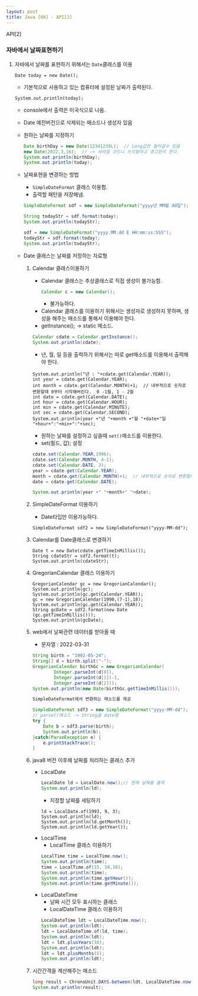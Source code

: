 ```yaml
---
layout: post
title: Java [08] - API[2]
---
```


API[2]


### 자바에서 날짜표현하기

1. 자바에서 날짜를 표현하기 위해서는 `Date`클래스를 이용
    ```
    Date today = new Date();
    ```
    - 기본적으로 사용하고 있는 컴퓨터에 설정된 날짜가 출력된다.
    ```
    System.out.println(today); 
    ```
    - console에서 출력은 미국식으로 나옴. 
    - Date 예전버전으로 삭제되는 매소드나 생성자 있음
	- 원하는 날짜를 지정하기 
	    ```java
		Date birthDay = new Date(12341239L);  // Long값만 들어갈수 있음
		new Date(2022,3,16);  // -> 사라질 코드니 쓰지말라고 경고문이 뜬다.
		System.out.println(birthDay);
		System.out.println(today);
		```
    - 날짜표현을 변경하는 방법
        - `SimpleDateFormat` 클래스 이용함.
        - 출력할 패턴을 저장해냄.
        ```java
		SimpleDateFormat sdf = new SimpleDateFormat("yyyy년 MM월 dd일");
        
		String todayStr = sdf.format(today);
		System.out.println(todayStr);
        
		sdf = new SimpleDateFormat("yyyy.MM.dd E HH:mm:ss:SSS");
		todayStr = sdf.format(today);
		System.out.println(todayStr);
		```
		
    - Date 클래스는 날짜를 저장하는 자료형
		1. Calendar 클래스이용하기
            - Calendar 클래스는 추상클래스로 직접 생성이 불가능함.
                ```java
                Calendar c = new Calendar();
                ```
                - 불가능하다.
            - Calendar 클래스를 이용하기 위해서는 생성자로 생성하지 못하며, 생성을 해주는 매소드를 통해서 이용해야 한다.
            -  getInstance();  -> static 메소드.
            ```java
            Calendar cdate = Calendar.getInstance();
            System.out.println(cdate);
            ```
            - 년, 월, 일 등을 출력하기 위해서는 따로 get매소드를 이용해서 출력해야 한다.
            ```
            System.out.println("년 : "+cdate.get(Calendar.YEAR));
            int year = cdate.get(Calendar.YEAR);
            int month = cdate.get(Calendar.MONTH)+1;  // 내부적으로 숫자로 변환할때 0부터 시작해버린다.  0 -1월, 1 - 2월 
            int date = cdate.get(Calendar.DATE);
            int hour = cdate.get(Calendar.HOUR);
            int min = cdate.get(Calendar.MINUTE);
            int sec = cdate.get(Calendar.SECOND);
            System.out.println(year +"년 "+month +"월 "+date+"일 "+hour+":"+min+":"+sec);
		    ```
		
            - 원하는 날짜를 설정하고 싶을때 `set()`매소드를 이용한다.
            - set(필드, 값);  설정
            ```java
            cdate.set(Calendar.YEAR,1996);
            cdate.set(Calendar.MONTH, 4-1);
            cdate.set(Calendar.DATE, 3);
            year = cdate.get(Calendar.YEAR);
            month = cdate.get(Calendar.MONTH)+1;  // 내부적으로 숫자로 변환할때 0부터 시작해버린다.  0 -1월, 1 - 2월 
            date = cdate.get(Calendar.DATE);

            System.out.println(year +" "+month+" "+date);
		    ```
        2. SimpleDateFormat 이용하기
            - Date타입만 이용가능하다.
            ```
		    SimpleDateFormat sdf2 = new SimpleDateFormat("yyyy-MM-dd");
            ```
		3. Calendar를 Date클래스로 변경하기 
            ```
            Date t = new Date(cdate.getTimeInMillis());
            String cdateStr = sdf2.format(t);
            System.out.println(cdateStr);
            ```
		
		4. GregorianCalendar 클래스 이용하기
            ```
            GregorianCalendar gc = new GregorianCalendar();
            System.out.println(gc);
            System.out.println(gc.get(Calendar.YEAR));
            gc = new GregorianCalendar(1990,(7-1),18);
            System.out.println(gc.get(Calendar.YEAR));
            String gcDate = sdf2.format(new Date (gc.getTimeInMillis()));
            System.out.println(gcDate);
            ```
		
		5. web에서 날짜관련 데이터를 받아올 때 
		    - 문자열 : 2022-03-31 
		    ```java
            String birth = "1992-05-24";
            String[] d = birth.split("-");
            GregorianCalendar birthGc = new GregorianCalendar(
                    Integer.parseInt(d[0]), 
                    Integer.parseInt(d[1])-1, 
                    Integer.parseInt(d[2]));
            System.out.println(new Date(birthGc.getTimeInMillis()));
            
            SimpleDateFormat에서 변환하는 매소드를 제공
            
            SimpleDateFormat sdf3 = new SimpleDateFormat("yyyy-MM-dd");
            // parse()매소드 -> String을 date형
            try {
                Date b = sdf3.parse(birth);
                System.out.println(b);
            }catch(ParseException e) {
                e.printStackTrace();
            }
            ```
		6. java8 버전 이후헤 날짜를 처리하는 클래스 추가
            - LocalDate
                ```java
                LocalDate ld = LocalDate.now();// 현재 날짜를 출력  
                System.out.println(ld);
                ```
                - 지정할 날짜를 세팅하기
                ```
                ld = LocalDate.of(1993, 9, 3);
                System.out.println(ld);
                System.out.println(ld.getMonth());
                System.out.println(ld.getYear());
                ```
            - LocalTime
                - LocalTime 클래스 이용하기
                ```java
                LocalTime time = LocalTime.now();
		        System.out.println(time);
                time = LocalTime.of(15, 50,10);
                System.out.println(time);
                System.out.println(time.getHour());
                System.out.println(time.getMinute());
                ```
            - LocalDateTime
                - 날짜 시간 모두 표시하는 클래스
                - LocalDateTime 클래스 이용하기
                ```java
                LocalDateTime ldt = LocalDateTime.now();
                System.out.println(ldt);
                ldt = LocalDateTime.of(ld, time);
                System.out.println(ldt);
                ldt = ldt.plusYears(10);
                System.out.println(ldt);
                ldt = ldt.plusMonths(5);
                System.out.println(ldt);
                ```
		
		
        7. 시간간격을 계산해주는 매소드
            ```java
            long result = ChronoUnit.DAYS.between(ldt, LocalDateTime.now());
            System.out.println(result);
            ```
		

